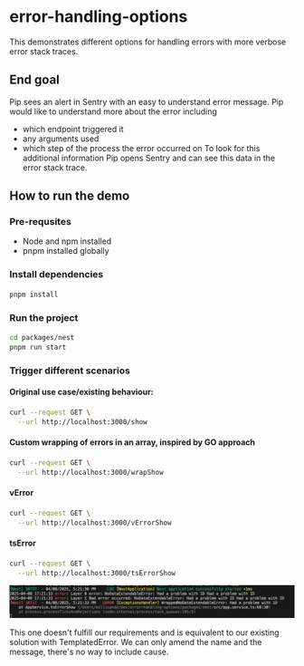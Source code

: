 # error-handling-options

This demonstrates different options for handling errors with more verbose error stack traces. 

## End goal

Pip sees an alert in Sentry with an easy to understand error message. Pip would like to understand more about the error including
- which endpoint triggered it
- any arguments used
- which step of the process the error occurred on
To look for this additional information Pip opens Sentry and can see this data in the error stack trace. 

## How to run the demo

### Pre-requsites
- Node and npm installed
- pnpm installed globally

### Install dependencies

```bash
pnpm install
```

### Run the project

```bash
cd packages/nest
pnpm run start
```

### Trigger different scenarios

#### Original use case/existing behaviour:
```bash
curl --request GET \
  --url http://localhost:3000/show
```

#### Custom wrapping of errors in an array, inspired by GO approach
```bash
curl --request GET \
  --url http://localhost:3000/wrapShow
```

#### vError
```bash
curl --request GET \
  --url http://localhost:3000/vErrorShow
```

#### tsError
```bash
curl --request GET \
  --url http://localhost:3000/tsErrorShow
```

![tsError logs](/docs/tsError.png)

This one doesn't fulfill our requirements and is equivalent to our existing solution with TemplatedError. We can only amend the name and the message, there's no way to include cause.